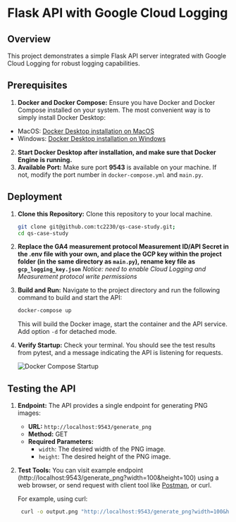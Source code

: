 # Flask API with Google Cloud Logging

## Overview

This project demonstrates a simple Flask API server integrated with Google Cloud Logging for robust logging capabilities.

## Prerequisites

1. **Docker and Docker Compose:** Ensure you have Docker and Docker Compose installed on your system. The most convenient way is to simply install Docker Desktop:
- MacOS: [Docker Desktop installation on MacOS](https://docs.docker.com/desktop/install/mac-install/)
- Windows: [Docker Desktop installation on Windows](https://docs.docker.com/desktop/install/windows-install/)

2. **Start Docker Desktop after installation, and make sure that Docker Engine is running.**
3. **Available Port:** Make sure port **9543** is available on your machine. If not, modify the port number in `docker-compose.yml` and `main.py`.

## Deployment
1. **Clone this Repository:** Clone this repository to your local machine.
   ```bash
   git clone git@github.com:tc2230/qs-case-study.git;
   cd qs-case-study
   ```

2. **Replace the GA4 measurement protocol Measurement ID/API Secret in the .env file with your own, and place the GCP key within the project folder (in the same directory as `main.py`), rename key file as `gcp_logging_key.json`**
    *Notice: need to enable Cloud Logging and Measurement protocol write permissions*

3. **Build and Run:** Navigate to the project directory and run the following command to build and start the API:
   ```bash
   docker-compose up
   ```
   This will build the Docker image, start the container and the API service. Add option `-d` for detached mode.
  
  
4. **Verify Startup:** Check your terminal. You should see the test results from pytest, and a message indicating the API is listening for requests.

   ![Docker Compose Startup](https://hackmd.io/_uploads/rkPOiwjsR.png)

## Testing the API

1. **Endpoint:** The API provides a single endpoint for generating PNG images:
   - **URL:** `http://localhost:9543/generate_png`
   - **Method:** GET
   - **Required Parameters:**
     - `width`: The desired width of the PNG image.
     - `height`: The desired height of the PNG image.

2. **Test Tools:** You can visit example endpoint (http://localhost:9543/generate_png?width=100&height=100) using a web browser, or send request with client tool like [Postman](https://www.postman.com/downloads/), or curl.

    For example, using curl:
      ```bash
       curl -o output.png "http://localhost:9543/generate_png?width=100&height=100"
      ```
